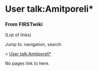 

# User talk:Amitporeli*

### From FIRSTwiki

(List of links)

Jump to: navigation, search

&lt; [User
talk:Amitporeli*](/index.php?title=User_talk:Amitporeli%2A&redirect=no "User
talk:Amitporeli*" )  

No pages link to here.

